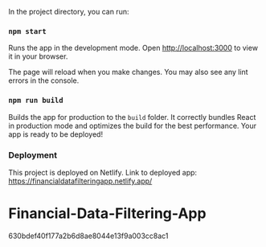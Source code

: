 
In the project directory, you can run:

### `npm start`
Runs the app in the development mode.
Open [http://localhost:3000](http://localhost:3000) to view it in your browser.

The page will reload when you make changes.
You may also see any lint errors in the console.

### `npm run build`
Builds the app for production to the `build` folder.
It correctly bundles React in production mode and optimizes the build for the best performance.
Your app is ready to be deployed!

### Deployment
This project is deployed on Netlify. 
Link to deployed app: https://financialdatafilteringapp.netlify.app/

# Financial-Data-Filtering-App
630bdef40f177a2b6d8ae8044e13f9a003cc8ac1
